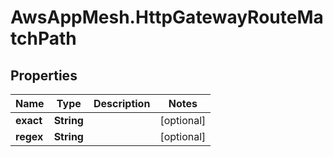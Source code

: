 # AwsAppMesh.HttpGatewayRouteMatchPath

## Properties

Name | Type | Description | Notes
------------ | ------------- | ------------- | -------------
**exact** | **String** |  | [optional] 
**regex** | **String** |  | [optional] 


